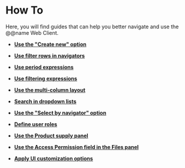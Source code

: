 # How To

Here, you will find guides that can help you better navigate and use the @@name Web Client.

- **[Use the "Create new" option](create-new.md)**
  
- **[Use filter rows in navigators](filter-row-in-navigators.md)**

- **[Use period expressions](period-expressions.md)**

- **[Use filtering expressions](filtering-expressions.md)**
  
- **[Use the multi-column layout](multi-column-layout.md)**
  
- **[Search in dropdown lists](search-dropdown-lists.md)**
  
- **[Use the "Select by navigator" option](select-navigator.md)**
  
- **[Define user roles](user-roles.md)**
  
- **[Use the Product supply panel](product-supply.md)**

- **[Use the Access Permission field in the Files panel](access-permission-field.md)**
  
- **[Apply UI customization options](./ui-customization/index.md)**
  
